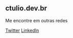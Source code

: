 ## ctulio.dev.br

Me encontre em outras redes

[Twitter](twitter.com/ctulio)
[LinkedIn](linkedin.com/in/cesartulio)
